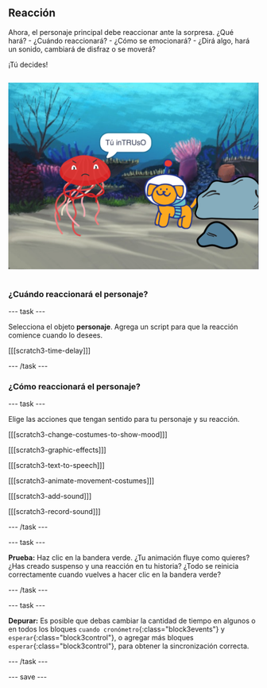 ## Reacción

<div style="display: flex; flex-wrap: wrap">
<div style="flex-basis: 200px; flex-grow: 1; margin-right: 15px;">
Ahora, el personaje principal debe reaccionar ante la sorpresa. ¿Qué hará? 
- ¿Cuándo reaccionará?
- ¿Cómo se emocionará? 
- ¿Dirá algo, hará un sonido, cambiará de disfraz o se moverá? 

¡Tú decides!
</div>
<div>

![El proyecto 'Intruso' mostrando la reacción a la sorpresa.](images/tresspass.png)

</div>
</div>

### ¿Cuándo reaccionará el personaje?

--- task ---

Selecciona el objeto **personaje**. Agrega un script para que la reacción comience cuando lo desees.

[[[scratch3-time-delay]]]

--- /task ---

### ¿Cómo reaccionará el personaje?

--- task ---

Elige las acciones que tengan sentido para tu personaje y su reacción.

[[[scratch3-change-costumes-to-show-mood]]]

[[[scratch3-graphic-effects]]]

[[[scratch3-text-to-speech]]]

[[[scratch3-animate-movement-costumes]]]

[[[scratch3-add-sound]]]

[[[scratch3-record-sound]]]

--- /task ---

--- task ---

**Prueba:** Haz clic en la bandera verde. ¿Tu animación fluye como quieres? ¿Has creado suspenso y una reacción en tu historia? ¿Todo se reinicia correctamente cuando vuelves a hacer clic en la bandera verde?

--- /task ---

--- task ---

**Depurar:** Es posible que debas cambiar la cantidad de tiempo en algunos o en todos los bloques `cuando cronómetro`{:class="block3events"} y `esperar`{:class="block3control"}, o agregar más bloques `esperar`{:class="block3control"}, para obtener la sincronización correcta.

--- /task ---

--- save ---
